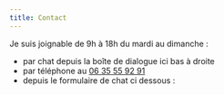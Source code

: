 ```yaml
---
title: Contact
---
```

Je suis joignable de 9h à 18h du mardi au dimanche :

- par chat depuis la boîte de dialogue ici bas à droite
- par téléphone au [06 35 55 92 91](tel:+33635559291)
- depuis le formulaire de chat ci dessous :

<script type="text/javascript">window.$crisp=[];window.CRISP_WEBSITE_ID="cdd2c786-b5e8-4f3e-ba30-65822da6b355";(function(){d=document;s=d.createElement("script");s.src="https://client.crisp.chat/l.js";s.async=1;d.getElementsByTagName("head")[0].appendChild(s);})();</script>